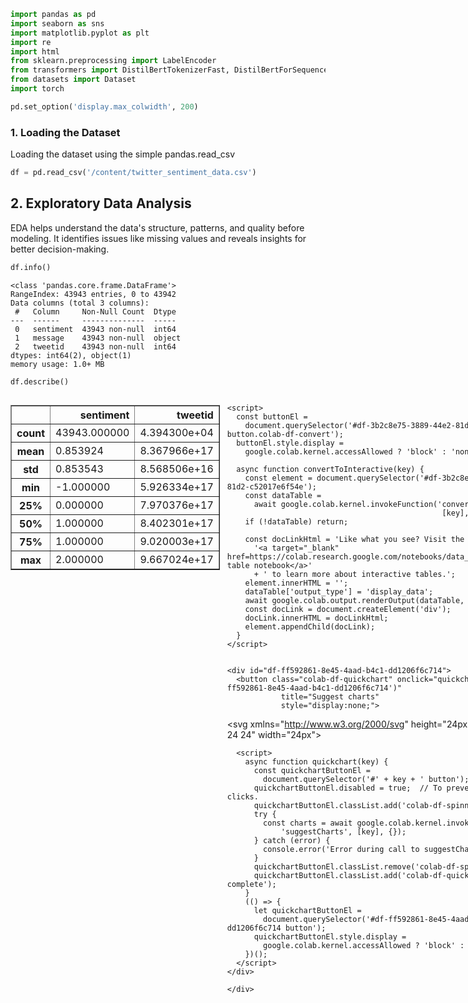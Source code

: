 ```python
import pandas as pd
import seaborn as sns
import matplotlib.pyplot as plt
import re
import html
from sklearn.preprocessing import LabelEncoder
from transformers import DistilBertTokenizerFast, DistilBertForSequenceClassification, Trainer, TrainingArguments
from datasets import Dataset
import torch

pd.set_option('display.max_colwidth', 200)
```

### 1. Loading the Dataset

Loading the dataset using the simple pandas.read_csv




```python
df = pd.read_csv('/content/twitter_sentiment_data.csv')
```

## 2. Exploratory Data Analysis

EDA helps understand the data's structure, patterns, and quality before modeling. It identifies issues like missing values and reveals insights for better decision-making.


```python
df.info()
```

    <class 'pandas.core.frame.DataFrame'>
    RangeIndex: 43943 entries, 0 to 43942
    Data columns (total 3 columns):
     #   Column     Non-Null Count  Dtype 
    ---  ------     --------------  ----- 
     0   sentiment  43943 non-null  int64 
     1   message    43943 non-null  object
     2   tweetid    43943 non-null  int64 
    dtypes: int64(2), object(1)
    memory usage: 1.0+ MB
    


```python
df.describe()
```





  <div id="df-3b2c8e75-3889-44e2-81d2-c52017e6f54e" class="colab-df-container">
    <div>
<style scoped>
    .dataframe tbody tr th:only-of-type {
        vertical-align: middle;
    }

    .dataframe tbody tr th {
        vertical-align: top;
    }

    .dataframe thead th {
        text-align: right;
    }
</style>
<table border="1" class="dataframe">
  <thead>
    <tr style="text-align: right;">
      <th></th>
      <th>sentiment</th>
      <th>tweetid</th>
    </tr>
  </thead>
  <tbody>
    <tr>
      <th>count</th>
      <td>43943.000000</td>
      <td>4.394300e+04</td>
    </tr>
    <tr>
      <th>mean</th>
      <td>0.853924</td>
      <td>8.367966e+17</td>
    </tr>
    <tr>
      <th>std</th>
      <td>0.853543</td>
      <td>8.568506e+16</td>
    </tr>
    <tr>
      <th>min</th>
      <td>-1.000000</td>
      <td>5.926334e+17</td>
    </tr>
    <tr>
      <th>25%</th>
      <td>0.000000</td>
      <td>7.970376e+17</td>
    </tr>
    <tr>
      <th>50%</th>
      <td>1.000000</td>
      <td>8.402301e+17</td>
    </tr>
    <tr>
      <th>75%</th>
      <td>1.000000</td>
      <td>9.020003e+17</td>
    </tr>
    <tr>
      <th>max</th>
      <td>2.000000</td>
      <td>9.667024e+17</td>
    </tr>
  </tbody>
</table>
</div>
    <div class="colab-df-buttons">

  <div class="colab-df-container">
    <button class="colab-df-convert" onclick="convertToInteractive('df-3b2c8e75-3889-44e2-81d2-c52017e6f54e')"
            title="Convert this dataframe to an interactive table."
            style="display:none;">

  <svg xmlns="http://www.w3.org/2000/svg" height="24px" viewBox="0 -960 960 960">
    <path d="M120-120v-720h720v720H120Zm60-500h600v-160H180v160Zm220 220h160v-160H400v160Zm0 220h160v-160H400v160ZM180-400h160v-160H180v160Zm440 0h160v-160H620v160ZM180-180h160v-160H180v160Zm440 0h160v-160H620v160Z"/>
  </svg>
    </button>

  <style>
    .colab-df-container {
      display:flex;
      gap: 12px;
    }

    .colab-df-convert {
      background-color: #E8F0FE;
      border: none;
      border-radius: 50%;
      cursor: pointer;
      display: none;
      fill: #1967D2;
      height: 32px;
      padding: 0 0 0 0;
      width: 32px;
    }

    .colab-df-convert:hover {
      background-color: #E2EBFA;
      box-shadow: 0px 1px 2px rgba(60, 64, 67, 0.3), 0px 1px 3px 1px rgba(60, 64, 67, 0.15);
      fill: #174EA6;
    }

    .colab-df-buttons div {
      margin-bottom: 4px;
    }

    [theme=dark] .colab-df-convert {
      background-color: #3B4455;
      fill: #D2E3FC;
    }

    [theme=dark] .colab-df-convert:hover {
      background-color: #434B5C;
      box-shadow: 0px 1px 3px 1px rgba(0, 0, 0, 0.15);
      filter: drop-shadow(0px 1px 2px rgba(0, 0, 0, 0.3));
      fill: #FFFFFF;
    }
  </style>

    <script>
      const buttonEl =
        document.querySelector('#df-3b2c8e75-3889-44e2-81d2-c52017e6f54e button.colab-df-convert');
      buttonEl.style.display =
        google.colab.kernel.accessAllowed ? 'block' : 'none';

      async function convertToInteractive(key) {
        const element = document.querySelector('#df-3b2c8e75-3889-44e2-81d2-c52017e6f54e');
        const dataTable =
          await google.colab.kernel.invokeFunction('convertToInteractive',
                                                    [key], {});
        if (!dataTable) return;

        const docLinkHtml = 'Like what you see? Visit the ' +
          '<a target="_blank" href=https://colab.research.google.com/notebooks/data_table.ipynb>data table notebook</a>'
          + ' to learn more about interactive tables.';
        element.innerHTML = '';
        dataTable['output_type'] = 'display_data';
        await google.colab.output.renderOutput(dataTable, element);
        const docLink = document.createElement('div');
        docLink.innerHTML = docLinkHtml;
        element.appendChild(docLink);
      }
    </script>
  </div>


    <div id="df-ff592861-8e45-4aad-b4c1-dd1206f6c714">
      <button class="colab-df-quickchart" onclick="quickchart('df-ff592861-8e45-4aad-b4c1-dd1206f6c714')"
                title="Suggest charts"
                style="display:none;">

<svg xmlns="http://www.w3.org/2000/svg" height="24px"viewBox="0 0 24 24"
     width="24px">
    <g>
        <path d="M19 3H5c-1.1 0-2 .9-2 2v14c0 1.1.9 2 2 2h14c1.1 0 2-.9 2-2V5c0-1.1-.9-2-2-2zM9 17H7v-7h2v7zm4 0h-2V7h2v10zm4 0h-2v-4h2v4z"/>
    </g>
</svg>
      </button>

<style>
  .colab-df-quickchart {
      --bg-color: #E8F0FE;
      --fill-color: #1967D2;
      --hover-bg-color: #E2EBFA;
      --hover-fill-color: #174EA6;
      --disabled-fill-color: #AAA;
      --disabled-bg-color: #DDD;
  }

  [theme=dark] .colab-df-quickchart {
      --bg-color: #3B4455;
      --fill-color: #D2E3FC;
      --hover-bg-color: #434B5C;
      --hover-fill-color: #FFFFFF;
      --disabled-bg-color: #3B4455;
      --disabled-fill-color: #666;
  }

  .colab-df-quickchart {
    background-color: var(--bg-color);
    border: none;
    border-radius: 50%;
    cursor: pointer;
    display: none;
    fill: var(--fill-color);
    height: 32px;
    padding: 0;
    width: 32px;
  }

  .colab-df-quickchart:hover {
    background-color: var(--hover-bg-color);
    box-shadow: 0 1px 2px rgba(60, 64, 67, 0.3), 0 1px 3px 1px rgba(60, 64, 67, 0.15);
    fill: var(--button-hover-fill-color);
  }

  .colab-df-quickchart-complete:disabled,
  .colab-df-quickchart-complete:disabled:hover {
    background-color: var(--disabled-bg-color);
    fill: var(--disabled-fill-color);
    box-shadow: none;
  }

  .colab-df-spinner {
    border: 2px solid var(--fill-color);
    border-color: transparent;
    border-bottom-color: var(--fill-color);
    animation:
      spin 1s steps(1) infinite;
  }

  @keyframes spin {
    0% {
      border-color: transparent;
      border-bottom-color: var(--fill-color);
      border-left-color: var(--fill-color);
    }
    20% {
      border-color: transparent;
      border-left-color: var(--fill-color);
      border-top-color: var(--fill-color);
    }
    30% {
      border-color: transparent;
      border-left-color: var(--fill-color);
      border-top-color: var(--fill-color);
      border-right-color: var(--fill-color);
    }
    40% {
      border-color: transparent;
      border-right-color: var(--fill-color);
      border-top-color: var(--fill-color);
    }
    60% {
      border-color: transparent;
      border-right-color: var(--fill-color);
    }
    80% {
      border-color: transparent;
      border-right-color: var(--fill-color);
      border-bottom-color: var(--fill-color);
    }
    90% {
      border-color: transparent;
      border-bottom-color: var(--fill-color);
    }
  }
</style>

      <script>
        async function quickchart(key) {
          const quickchartButtonEl =
            document.querySelector('#' + key + ' button');
          quickchartButtonEl.disabled = true;  // To prevent multiple clicks.
          quickchartButtonEl.classList.add('colab-df-spinner');
          try {
            const charts = await google.colab.kernel.invokeFunction(
                'suggestCharts', [key], {});
          } catch (error) {
            console.error('Error during call to suggestCharts:', error);
          }
          quickchartButtonEl.classList.remove('colab-df-spinner');
          quickchartButtonEl.classList.add('colab-df-quickchart-complete');
        }
        (() => {
          let quickchartButtonEl =
            document.querySelector('#df-ff592861-8e45-4aad-b4c1-dd1206f6c714 button');
          quickchartButtonEl.style.display =
            google.colab.kernel.accessAllowed ? 'block' : 'none';
        })();
      </script>
    </div>

    </div>
  </div>




Checking the unique values in the 'sentiment' column

*   2 (News): factual news
*   1 (Pro): supports man-made climate change
*   0 (Neutral): neither supports nor refutes
*   -1 (Anti): does not believe in man-made climate change


```python
df['sentiment'].unique()
```




    array([-1,  1,  2,  0])



Checking for any duplicate elements


```python
df.duplicated().sum()
```




    np.int64(0)



Checking the distribution of the sentiment classes


```python
plt.figure(figsize=(8, 6))
ax = sns.countplot(data=df, x='sentiment', order=df['sentiment'].value_counts().index)
plt.title('Sentiment Distribution')
plt.xlabel('Sentiment')
plt.ylabel('Count')
for p in ax.patches:
    height = p.get_height()
    ax.text(p.get_x() + p.get_width()/2., height + 0.5, int(height), ha="center")

plt.show()
```


    
![png](output_11_0.png)
    


## Data preprocessing
Data preprocessing is a crucial step for NLP tasks. In this step, I clean the tweet text by removing URLs, mentions, hashtags, and any non-alphabetic characters. I also convert all text to lowercase and strip any extra spaces. This ensures that the text is ready for tokenization and model input.


```python
df['message'].head(5)
```




<div>
<style scoped>
    .dataframe tbody tr th:only-of-type {
        vertical-align: middle;
    }

    .dataframe tbody tr th {
        vertical-align: top;
    }

    .dataframe thead th {
        text-align: right;
    }
</style>
<table border="1" class="dataframe">
  <thead>
    <tr style="text-align: right;">
      <th></th>
      <th>message</th>
    </tr>
  </thead>
  <tbody>
    <tr>
      <th>0</th>
      <td>@tiniebeany climate change is an interesting hustle as it was global warming but the planet stopped warming for 15 yes while the suv boom</td>
    </tr>
    <tr>
      <th>1</th>
      <td>RT @NatGeoChannel: Watch #BeforeTheFlood right here, as @LeoDiCaprio travels the world to tackle climate change https://t.co/LkDehj3tNn httÃ¢â‚¬Â¦</td>
    </tr>
    <tr>
      <th>2</th>
      <td>Fabulous! Leonardo #DiCaprio's film on #climate change is brilliant!!! Do watch. https://t.co/7rV6BrmxjW via @youtube</td>
    </tr>
    <tr>
      <th>3</th>
      <td>RT @Mick_Fanning: Just watched this amazing documentary by leonardodicaprio on climate change. We all think thisÃ¢â‚¬Â¦ https://t.co/kNSTE8K8im</td>
    </tr>
    <tr>
      <th>4</th>
      <td>RT @cnalive: Pranita Biswasi, a Lutheran from Odisha, gives testimony on effects of climate change &amp;amp; natural disasters on the poÃ¢â‚¬Â¦</td>
    </tr>
  </tbody>
</table>
</div><br><label><b>dtype:</b> object</label>




```python
def clean_text(text):
    text = text.lower()  # Lowercase
    text = html.unescape(text)  # Decode HTML entities like &amp;
    text = re.sub(r'http\S+', '', text)  # Remove URLs
    text = re.sub(r'@\w+', '', text)  # Remove mentions
    text = re.sub(r'rt\s+', '', text)  # Remove 'RT'
    text = re.sub(r'#\w+', '', text)  # Remove hashtags
    text = re.sub(r'[^a-zA-Z\s]', '', text)  # Remove special characters, numbers, emojis
    text = re.sub(r'\s+', ' ', text).strip()  # Remove extra spaces
    return text
```


```python
df['clean_tweet'] = df['message'].apply(clean_text)
```


```python
df['clean_tweet'].head()
```




<div>
<style scoped>
    .dataframe tbody tr th:only-of-type {
        vertical-align: middle;
    }

    .dataframe tbody tr th {
        vertical-align: top;
    }

    .dataframe thead th {
        text-align: right;
    }
</style>
<table border="1" class="dataframe">
  <thead>
    <tr style="text-align: right;">
      <th></th>
      <th>clean_tweet</th>
    </tr>
  </thead>
  <tbody>
    <tr>
      <th>0</th>
      <td>climate change is an interesting hustle as it was global warming but the planet stopped warming for yes while the suv boom</td>
    </tr>
    <tr>
      <th>1</th>
      <td>watch right here as travels the world to tackle climate change htt</td>
    </tr>
    <tr>
      <th>2</th>
      <td>fabulous leonardo s film on change is brilliant do watch via</td>
    </tr>
    <tr>
      <th>3</th>
      <td>just watched this amazing documentary by leonardodicaprio on climate change we all think this</td>
    </tr>
    <tr>
      <th>4</th>
      <td>pranita biswasi a lutheran from odisha gives testimony on effects of climate change natural disasters on the po</td>
    </tr>
  </tbody>
</table>
</div><br><label><b>dtype:</b> object</label>



### Encoding the Labels
Since machine learning models require numerical inputs, I encode the sentiment labels using LabelEncoder. This transforms the four sentiment labels into numeric values (0, 1, 2, 3) so they can be used as target labels for training the model.


```python
le = LabelEncoder()
df['label'] = le.fit_transform(df['sentiment'])  # -1 to 2 mapped to 0 to 3
```

### Train-Test Split
To evaluate the model’s performance effectively, I split the dataset into training and testing sets using an 80/20 split. The training set is used to train the model, and the test set is used to evaluate the model’s ability to generalize to unseen data. I ensure the split maintains the class distribution by using stratify.


```python
from sklearn.model_selection import train_test_split

X = df['clean_tweet']
y = df['label']
X_train, X_test, y_train, y_test = train_test_split(X, y, stratify=y, test_size=0.2, random_state=42)

```

### Baseline Model - TF-IDF + Logistic Regression
As a baseline model, I use a combination of TF-IDF (Term Frequency-Inverse Document Frequency) and Logistic Regression. First, I vectorize the tweet text using TfidfVectorizer, which transforms the text into numerical feature vectors. Then, I train a Logistic Regression model on the transformed features and evaluate its performance on the test set. I calculate metrics such as accuracy, F1-score, and present a confusion matrix to assess its classification performance.


```python
from sklearn.feature_extraction.text import TfidfVectorizer
from sklearn.linear_model import LogisticRegression
from sklearn.metrics import accuracy_score, f1_score, classification_report, confusion_matrix
from sklearn.model_selection import train_test_split
import seaborn as sns
import matplotlib.pyplot as plt

# Encode sentiment labels (if not already done)
from sklearn.preprocessing import LabelEncoder
le = LabelEncoder()
df['encoded_sentiment'] = le.fit_transform(df['sentiment'])

# Train-test split
X_train, X_test, y_train, y_test = train_test_split(
    df['clean_tweet'],
    df['encoded_sentiment'],
    test_size=0.2,
    random_state=42,
    stratify=df['encoded_sentiment']
)

# TF-IDF Vectorization
vectorizer = TfidfVectorizer(max_features=5000, stop_words='english')
X_train_tfidf = vectorizer.fit_transform(X_train)
X_test_tfidf = vectorizer.transform(X_test)

# Train Logistic Regression
lr_model = LogisticRegression(max_iter=1000)
lr_model.fit(X_train_tfidf, y_train)

# Predict
y_pred = lr_model.predict(X_test_tfidf)

# Evaluate
accuracy = accuracy_score(y_test, y_pred)
f1 = f1_score(y_test, y_pred, average='weighted')  # 'weighted' accounts for class imbalance

print("Accuracy:", accuracy)
print("F1 Score (Weighted):", f1)
#print("\nClassification Report:\n", classification_report(y_test, y_pred, target_names=le.classes_))

# Optional: Confusion Matrix
cm = confusion_matrix(y_test, y_pred)
plt.figure(figsize=(8, 6))
sns.heatmap(cm, annot=True, fmt="d", xticklabels=le.classes_, yticklabels=le.classes_, cmap="Blues")
plt.xlabel("Predicted")
plt.ylabel("Actual")
plt.title("Confusion Matrix - TF-IDF + Logistic Regression")
plt.show()
```

    Accuracy: 0.688474229150074
    F1 Score (Weighted): 0.6715470583136712
    


    
![png](output_22_1.png)
    


### Fine-tune Transformer Model (DistilBERT)
Next, I fine-tune a pre-trained DistilBERT model, which is a lighter and faster version of BERT (Bidirectional Encoder Representations from Transformers). DistilBERT is capable of handling complex language patterns and context, making it a great choice for sentiment analysis tasks. I tokenize the tweet text using the DistilBertTokenizerFast, and then fine-tune the model using the Trainer API from Hugging Face's transformers library. The model is trained to predict sentiment classes based on the input tweet text.


```python
tokenizer = DistilBertTokenizerFast.from_pretrained('distilbert-base-uncased')

# Wrap our train/test data into Hugging Face Datasets format
train_ds = Dataset.from_pandas(pd.DataFrame({'text': X_train, 'label': y_train}))
test_ds = Dataset.from_pandas(pd.DataFrame({'text': X_test, 'label': y_test}))

# Tokenize: Convert text to input IDs and attention masks
def tokenize(batch):
    return tokenizer(batch['text'], padding=True, truncation=True)

train_ds = train_ds.map(tokenize, batched=True)
test_ds = test_ds.map(tokenize, batched=True)

# Format the datasets for PyTorch
train_ds.set_format(type='torch', columns=['input_ids', 'attention_mask', 'label'])
test_ds.set_format(type='torch', columns=['input_ids', 'attention_mask', 'label'])

```

    /usr/local/lib/python3.11/dist-packages/huggingface_hub/utils/_auth.py:94: UserWarning: 
    The secret `HF_TOKEN` does not exist in your Colab secrets.
    To authenticate with the Hugging Face Hub, create a token in your settings tab (https://huggingface.co/settings/tokens), set it as secret in your Google Colab and restart your session.
    You will be able to reuse this secret in all of your notebooks.
    Please note that authentication is recommended but still optional to access public models or datasets.
      warnings.warn(
    


    tokenizer_config.json:   0%|          | 0.00/48.0 [00:00<?, ?B/s]



    vocab.txt:   0%|          | 0.00/232k [00:00<?, ?B/s]



    tokenizer.json:   0%|          | 0.00/466k [00:00<?, ?B/s]



    config.json:   0%|          | 0.00/483 [00:00<?, ?B/s]



    Map:   0%|          | 0/35154 [00:00<?, ? examples/s]



    Map:   0%|          | 0/8789 [00:00<?, ? examples/s]



```python
model = DistilBertForSequenceClassification.from_pretrained(
    'distilbert-base-uncased',
    num_labels=4
)

```

    Xet Storage is enabled for this repo, but the 'hf_xet' package is not installed. Falling back to regular HTTP download. For better performance, install the package with: `pip install huggingface_hub[hf_xet]` or `pip install hf_xet`
    WARNING:huggingface_hub.file_download:Xet Storage is enabled for this repo, but the 'hf_xet' package is not installed. Falling back to regular HTTP download. For better performance, install the package with: `pip install huggingface_hub[hf_xet]` or `pip install hf_xet`
    


    model.safetensors:   0%|          | 0.00/268M [00:00<?, ?B/s]


    Some weights of DistilBertForSequenceClassification were not initialized from the model checkpoint at distilbert-base-uncased and are newly initialized: ['classifier.bias', 'classifier.weight', 'pre_classifier.bias', 'pre_classifier.weight']
    You should probably TRAIN this model on a down-stream task to be able to use it for predictions and inference.
    


```python
from sklearn.metrics import accuracy_score, f1_score
from transformers import DataCollatorWithPadding
def compute_metrics(eval_pred):
    logits, labels = eval_pred
    preds = logits.argmax(axis=1)
    return {
        'accuracy': accuracy_score(labels, preds),
        'f1_macro': f1_score(labels, preds, average='macro')
    }

data_collator = DataCollatorWithPadding(tokenizer=tokenizer)

training_args = TrainingArguments(
    output_dir='./results',
    num_train_epochs=3,
    per_device_train_batch_size=32,
    per_device_eval_batch_size=64,
    metric_for_best_model='accuracy'
)

trainer = Trainer(
    model=model,
    args=training_args,
    train_dataset=train_ds,
    eval_dataset=test_ds,
    compute_metrics=compute_metrics,
    data_collator=data_collator
)

```


```python
trainer.train()
trainer.evaluate()
```

    [34m[1mwandb[0m: [33mWARNING[0m The `run_name` is currently set to the same value as `TrainingArguments.output_dir`. If this was not intended, please specify a different run name by setting the `TrainingArguments.run_name` parameter.
    


    <IPython.core.display.Javascript object>


    [34m[1mwandb[0m: Logging into wandb.ai. (Learn how to deploy a W&B server locally: https://wandb.me/wandb-server)
    [34m[1mwandb[0m: You can find your API key in your browser here: https://wandb.ai/authorize?ref=models
    wandb: Paste an API key from your profile and hit enter:

     ··········
    

    [34m[1mwandb[0m: [33mWARNING[0m If you're specifying your api key in code, ensure this code is not shared publicly.
    [34m[1mwandb[0m: [33mWARNING[0m Consider setting the WANDB_API_KEY environment variable, or running `wandb login` from the command line.
    [34m[1mwandb[0m: No netrc file found, creating one.
    [34m[1mwandb[0m: Appending key for api.wandb.ai to your netrc file: /root/.netrc
    [34m[1mwandb[0m: Currently logged in as: [33mpranithachilvari1234[0m ([33mpranithachilvari1234-university-of-arizona[0m) to [32mhttps://api.wandb.ai[0m. Use [1m`wandb login --relogin`[0m to force relogin
    


Tracking run with wandb version 0.19.10



Run data is saved locally in <code>/content/wandb/run-20250508_031821-asftvu9x</code>



Syncing run <strong><a href='https://wandb.ai/pranithachilvari1234-university-of-arizona/huggingface/runs/asftvu9x' target="_blank">./results</a></strong> to <a href='https://wandb.ai/pranithachilvari1234-university-of-arizona/huggingface' target="_blank">Weights & Biases</a> (<a href='https://wandb.me/developer-guide' target="_blank">docs</a>)<br>



View project at <a href='https://wandb.ai/pranithachilvari1234-university-of-arizona/huggingface' target="_blank">https://wandb.ai/pranithachilvari1234-university-of-arizona/huggingface</a>



View run at <a href='https://wandb.ai/pranithachilvari1234-university-of-arizona/huggingface/runs/asftvu9x' target="_blank">https://wandb.ai/pranithachilvari1234-university-of-arizona/huggingface/runs/asftvu9x</a>




    <div>

      <progress value='3297' max='3297' style='width:300px; height:20px; vertical-align: middle;'></progress>
      [3297/3297 08:10, Epoch 3/3]
    </div>
    <table border="1" class="dataframe">
  <thead>
 <tr style="text-align: left;">
      <th>Step</th>
      <th>Training Loss</th>
    </tr>
  </thead>
  <tbody>
    <tr>
      <td>500</td>
      <td>0.838500</td>
    </tr>
    <tr>
      <td>1000</td>
      <td>0.683900</td>
    </tr>
    <tr>
      <td>1500</td>
      <td>0.517100</td>
    </tr>
    <tr>
      <td>2000</td>
      <td>0.463000</td>
    </tr>
    <tr>
      <td>2500</td>
      <td>0.347200</td>
    </tr>
    <tr>
      <td>3000</td>
      <td>0.266100</td>
    </tr>
  </tbody>
</table><p>




<div>

  <progress value='138' max='138' style='width:300px; height:20px; vertical-align: middle;'></progress>
  [138/138 00:09]
</div>






    {'eval_loss': 0.7461682558059692,
     'eval_accuracy': 0.7659574468085106,
     'eval_f1_macro': 0.7145001166627605,
     'eval_runtime': 9.1891,
     'eval_samples_per_second': 956.457,
     'eval_steps_per_second': 15.018,
     'epoch': 3.0}



### Model Evaluation Summary
To evaluate the effectiveness of different modeling approaches for multiclass sentiment classification on the Climate Change Tweet Dataset, I compared a traditional machine learning model (TF-IDF + Logistic Regression) with a fine-tuned transformer-based model (DistilBERT).

#### Baseline Model: TF-IDF + Logistic Regression
Accuracy: 0.6887

F1 Score (Weighted): 0.6715

The baseline model provides a decent performance using simple text vectorization and a linear classifier. However, it struggles to fully capture contextual nuances in the tweets, especially for more subjective sentiment classes like Pro and Anti.

#### Transformer Model: DistilBERT (Fine-tuned)
Eval Accuracy: 0.7659

Eval F1 Score (Macro): 0.7145

Eval Loss: 0.7461

Epochs: 3

The DistilBERT model significantly outperforms the baseline, achieving over 76% accuracy and a macro F1 score of ~0.71, indicating better balanced performance across all sentiment classes. As a contextual language model, DistilBERT is better able to understand subtle patterns in language and provides a more robust solution to the multiclass sentiment classification task.


```python

```
